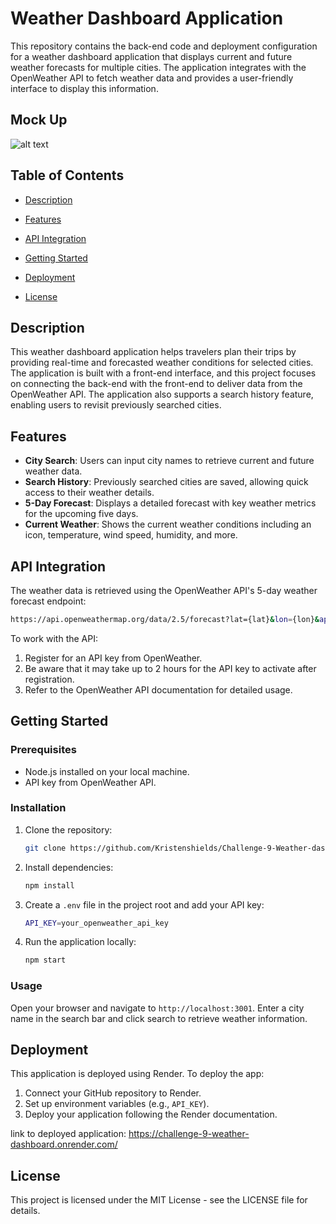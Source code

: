 # Weather Dashboard Application


This repository contains the back-end code and deployment configuration for a weather dashboard application that displays current and future weather forecasts for multiple cities. The application integrates with the OpenWeather API to fetch weather data and provides a user-friendly interface to display this information.

## Mock Up
![alt text](<Screenshot 2024-11-16 at 2.24.18 PM.png>)


## Table of Contents
- [Description](#description)

- [Features](#features)
- [API Integration](#api-integration)
- [Getting Started](#getting-started)
- [Deployment](#deployment)
- [License](#license)

## Description
This weather dashboard application helps travelers plan their trips by providing real-time and forecasted weather conditions for selected cities. The application is built with a front-end interface, and this project focuses on connecting the back-end with the front-end to deliver data from the OpenWeather API. The application also supports a search history feature, enabling users to revisit previously searched cities.



## Features
- **City Search**: Users can input city names to retrieve current and future weather data.
- **Search History**: Previously searched cities are saved, allowing quick access to their weather details.
- **5-Day Forecast**: Displays a detailed forecast with key weather metrics for the upcoming five days.
- **Current Weather**: Shows the current weather conditions including an icon, temperature, wind speed, humidity, and more.

## API Integration
The weather data is retrieved using the OpenWeather API's 5-day weather forecast endpoint:
```bash
https://api.openweathermap.org/data/2.5/forecast?lat={lat}&lon={lon}&appid={API key}
```
To work with the API:
1. Register for an API key from OpenWeather.
2. Be aware that it may take up to 2 hours for the API key to activate after registration.
3. Refer to the OpenWeather API documentation for detailed usage.

## Getting Started

### Prerequisites
- Node.js installed on your local machine.
- API key from OpenWeather API.

### Installation
1. Clone the repository:
    ```bash
    git clone https://github.com/Kristenshields/Challenge-9-Weather-dashboard.git
    ```
2. Install dependencies:
    ```bash
    npm install
    ```
3. Create a `.env` file in the project root and add your API key:
    ```bash
    API_KEY=your_openweather_api_key
    ```
4. Run the application locally:
    ```bash
    npm start
    ```

### Usage
Open your browser and navigate to `http://localhost:3001`. Enter a city name in the search bar and click search to retrieve weather information.

## Deployment
This application is deployed using Render. To deploy the app:
1. Connect your GitHub repository to Render.
2. Set up environment variables (e.g., `API_KEY`).
3. Deploy your application following the Render documentation.

link to deployed application: https://challenge-9-weather-dashboard.onrender.com/

## License
This project is licensed under the MIT License - see the LICENSE file for details.



